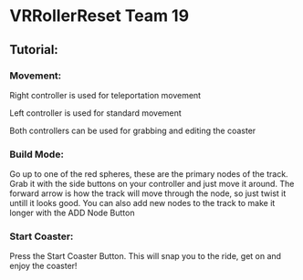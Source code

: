 # VRRollerReset Team 19
## Tutorial:
### Movement:
Right controller is used for teleportation movement

Left controller is used for standard movement

Both controllers can be used for grabbing and editing the coaster
### Build Mode:
Go up to one of the red spheres, these are the primary nodes of the track.
Grab it with the side buttons on your controller and just move it around.
The forward arrow is how the track will move through the node, so just twist it untill it looks good.
You can also add new nodes to the track to make it longer with the ADD Node Button
### Start Coaster:
Press the Start Coaster Button. This will snap you to the ride, get on and enjoy the coaster!
